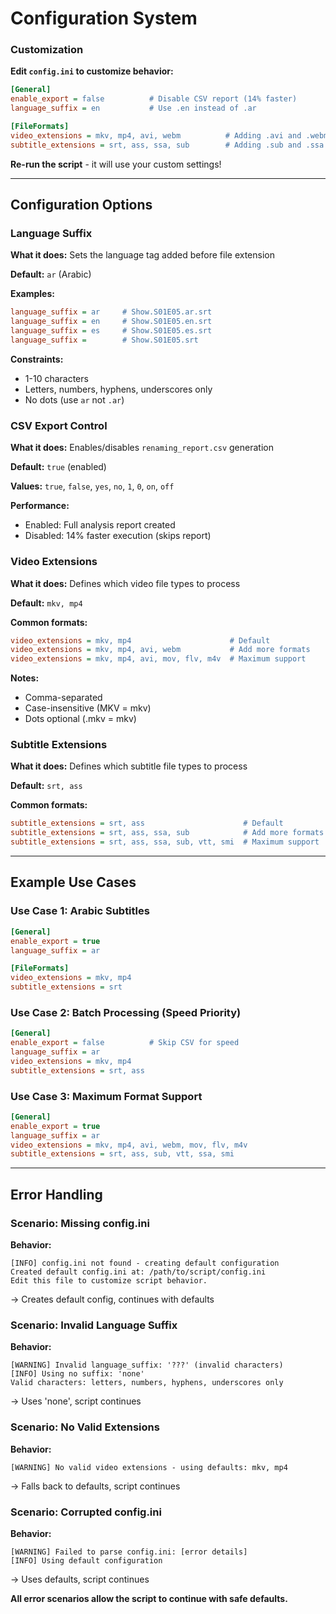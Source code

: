 # Configuration System

### Customization

**Edit `config.ini` to customize behavior:**

```ini
[General]
enable_export = false          # Disable CSV report (14% faster)
language_suffix = en           # Use .en instead of .ar

[FileFormats]
video_extensions = mkv, mp4, avi, webm			# Adding .avi and .webm support in addition to default .mkv, .mp4
subtitle_extensions = srt, ass, ssa, sub	    # Adding .sub and .ssa support in addition to default .srt, .ass
```

**Re-run the script** - it will use your custom settings!

---

## Configuration Options

### Language Suffix
**What it does:** Sets the language tag added before file extension

**Default:** `ar` (Arabic)

**Examples:**
```ini
language_suffix = ar     # Show.S01E05.ar.srt
language_suffix = en     # Show.S01E05.en.srt
language_suffix = es     # Show.S01E05.es.srt
language_suffix =        # Show.S01E05.srt
```

**Constraints:**
- 1-10 characters
- Letters, numbers, hyphens, underscores only
- No dots (use `ar` not `.ar`)

### CSV Export Control
**What it does:** Enables/disables `renaming_report.csv` generation

**Default:** `true` (enabled)

**Values:** `true`, `false`, `yes`, `no`, `1`, `0`, `on`, `off`

**Performance:**
- Enabled: Full analysis report created
- Disabled: 14% faster execution (skips report)

### Video Extensions
**What it does:** Defines which video file types to process

**Default:** `mkv, mp4`

**Common formats:**
```ini
video_extensions = mkv, mp4                      # Default
video_extensions = mkv, mp4, avi, webm           # Add more formats
video_extensions = mkv, mp4, avi, mov, flv, m4v  # Maximum support
```

**Notes:**
- Comma-separated
- Case-insensitive (MKV = mkv)
- Dots optional (.mkv = mkv)

### Subtitle Extensions
**What it does:** Defines which subtitle file types to process

**Default:** `srt, ass`

**Common formats:**
```ini
subtitle_extensions = srt, ass                      # Default
subtitle_extensions = srt, ass, ssa, sub            # Add more formats
subtitle_extensions = srt, ass, ssa, sub, vtt, smi 	# Maximum support
```

---

## Example Use Cases

### Use Case 1: Arabic Subtitles
```ini
[General]
enable_export = true
language_suffix = ar

[FileFormats]
video_extensions = mkv, mp4
subtitle_extensions = srt
```

### Use Case 2: Batch Processing (Speed Priority)
```ini
[General]
enable_export = false          # Skip CSV for speed
language_suffix = ar
video_extensions = mkv, mp4
subtitle_extensions = srt, ass
```

### Use Case 3: Maximum Format Support
```ini
[General]
enable_export = true
language_suffix = ar
video_extensions = mkv, mp4, avi, webm, mov, flv, m4v
subtitle_extensions = srt, ass, sub, vtt, ssa, smi
```

---

## Error Handling

### Scenario: Missing config.ini
**Behavior:**
```
[INFO] config.ini not found - creating default configuration
Created default config.ini at: /path/to/script/config.ini
Edit this file to customize script behavior.
```
→ Creates default config, continues with defaults

### Scenario: Invalid Language Suffix
**Behavior:**
```
[WARNING] Invalid language_suffix: '???' (invalid characters)
[INFO] Using no suffix: 'none'
Valid characters: letters, numbers, hyphens, underscores only
```
→ Uses 'none', script continues

### Scenario: No Valid Extensions
**Behavior:**
```
[WARNING] No valid video extensions - using defaults: mkv, mp4
```
→ Falls back to defaults, script continues

### Scenario: Corrupted config.ini
**Behavior:**
```
[WARNING] Failed to parse config.ini: [error details]
[INFO] Using default configuration
```
→ Uses defaults, script continues

**All error scenarios allow the script to continue with safe defaults.**
